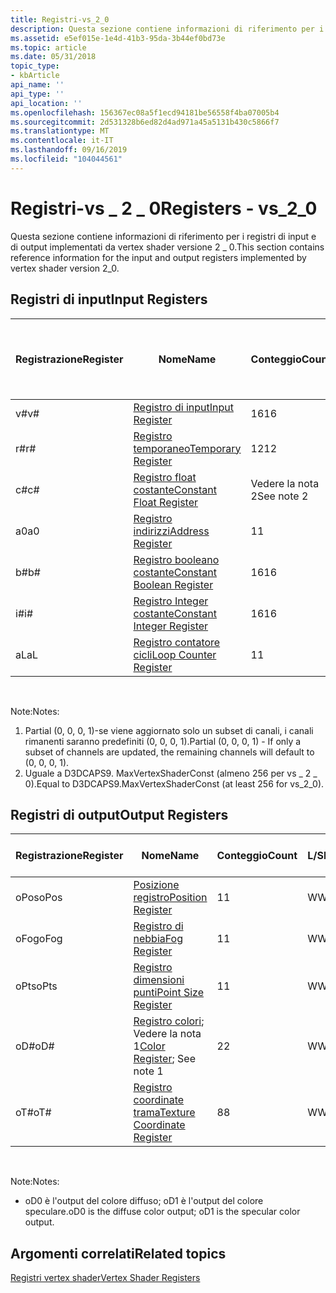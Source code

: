 ```yaml
---
title: Registri-vs_2_0
description: Questa sezione contiene informazioni di riferimento per i registri di input e di output implementati da vertex shader versione 2 \_ 0.
ms.assetid: e5ef015e-1e4d-41b3-95da-3b44ef0bd73e
ms.topic: article
ms.date: 05/31/2018
topic_type:
- kbArticle
api_name: ''
api_type: ''
api_location: ''
ms.openlocfilehash: 156367ec08a5f1ecd94181be56558f4ba07005b4
ms.sourcegitcommit: 2d531328b6ed82d4ad971a45a5131b430c5866f7
ms.translationtype: MT
ms.contentlocale: it-IT
ms.lasthandoff: 09/16/2019
ms.locfileid: "104044561"
---
```

# <a name="registers---vs_2_0"></a><span data-ttu-id="8b918-103">Registri-vs \_ 2 \_ 0</span><span class="sxs-lookup"><span data-stu-id="8b918-103">Registers - vs\_2\_0</span></span>

<span data-ttu-id="8b918-104">Questa sezione contiene informazioni di riferimento per i registri di input e di output implementati da vertex shader versione 2 \_ 0.</span><span class="sxs-lookup"><span data-stu-id="8b918-104">This section contains reference information for the input and output registers implemented by vertex shader version 2\_0.</span></span>

## <a name="input-registers"></a><span data-ttu-id="8b918-105">Registri di input</span><span class="sxs-lookup"><span data-stu-id="8b918-105">Input Registers</span></span>



| <span data-ttu-id="8b918-106">Registrazione</span><span class="sxs-lookup"><span data-stu-id="8b918-106">Register</span></span> | <span data-ttu-id="8b918-107">Nome</span><span class="sxs-lookup"><span data-stu-id="8b918-107">Name</span></span>                                                                                      | <span data-ttu-id="8b918-108">Conteggio</span><span class="sxs-lookup"><span data-stu-id="8b918-108">Count</span></span>      | <span data-ttu-id="8b918-109">L/S</span><span class="sxs-lookup"><span data-stu-id="8b918-109">R/W</span></span> | <span data-ttu-id="8b918-110">\# Leggere le porte</span><span class="sxs-lookup"><span data-stu-id="8b918-110">\# Read ports</span></span> | <span data-ttu-id="8b918-111">\# Letture/Inst</span><span class="sxs-lookup"><span data-stu-id="8b918-111">\# Reads / inst</span></span> | <span data-ttu-id="8b918-112">Dimension</span><span class="sxs-lookup"><span data-stu-id="8b918-112">Dimension</span></span> | <span data-ttu-id="8b918-113">Relannr</span><span class="sxs-lookup"><span data-stu-id="8b918-113">RelAddr</span></span> | <span data-ttu-id="8b918-114">Valori predefiniti</span><span class="sxs-lookup"><span data-stu-id="8b918-114">Defaults</span></span>     | <span data-ttu-id="8b918-115">Richiede DCL</span><span class="sxs-lookup"><span data-stu-id="8b918-115">Requires DCL</span></span> |
|----------|-------------------------------------------------------------------------------------------|------------|-----|---------------|-----------------|-----------|---------|--------------|--------------|
| <span data-ttu-id="8b918-116">v\#</span><span class="sxs-lookup"><span data-stu-id="8b918-116">v\#</span></span>      | [<span data-ttu-id="8b918-117">Registro di input</span><span class="sxs-lookup"><span data-stu-id="8b918-117">Input Register</span></span>](dx9-graphics-reference-asm-vs-registers-input.md)                       | <span data-ttu-id="8b918-118">16</span><span class="sxs-lookup"><span data-stu-id="8b918-118">16</span></span>         | <span data-ttu-id="8b918-119">R</span><span class="sxs-lookup"><span data-stu-id="8b918-119">R</span></span>   | <span data-ttu-id="8b918-120">1</span><span class="sxs-lookup"><span data-stu-id="8b918-120">1</span></span>             | <span data-ttu-id="8b918-121">Nessuna limitazione</span><span class="sxs-lookup"><span data-stu-id="8b918-121">Unlimited</span></span>       | <span data-ttu-id="8b918-122">4</span><span class="sxs-lookup"><span data-stu-id="8b918-122">4</span></span>         | <span data-ttu-id="8b918-123">No</span><span class="sxs-lookup"><span data-stu-id="8b918-123">No</span></span>      | <span data-ttu-id="8b918-124">Vedere la nota 1</span><span class="sxs-lookup"><span data-stu-id="8b918-124">See note 1</span></span>   | <span data-ttu-id="8b918-125">Sì</span><span class="sxs-lookup"><span data-stu-id="8b918-125">Yes</span></span>          |
| <span data-ttu-id="8b918-126">r\#</span><span class="sxs-lookup"><span data-stu-id="8b918-126">r\#</span></span>      | [<span data-ttu-id="8b918-127">Registro temporaneo</span><span class="sxs-lookup"><span data-stu-id="8b918-127">Temporary Register</span></span>](dx9-graphics-reference-asm-vs-registers-temporary.md)               | <span data-ttu-id="8b918-128">12</span><span class="sxs-lookup"><span data-stu-id="8b918-128">12</span></span>         | <span data-ttu-id="8b918-129">L/S</span><span class="sxs-lookup"><span data-stu-id="8b918-129">R/W</span></span> | <span data-ttu-id="8b918-130">3</span><span class="sxs-lookup"><span data-stu-id="8b918-130">3</span></span>             | <span data-ttu-id="8b918-131">Nessuna limitazione</span><span class="sxs-lookup"><span data-stu-id="8b918-131">Unlimited</span></span>       | <span data-ttu-id="8b918-132">4</span><span class="sxs-lookup"><span data-stu-id="8b918-132">4</span></span>         | <span data-ttu-id="8b918-133">No</span><span class="sxs-lookup"><span data-stu-id="8b918-133">No</span></span>      | <span data-ttu-id="8b918-134">nessuno</span><span class="sxs-lookup"><span data-stu-id="8b918-134">None</span></span>         | <span data-ttu-id="8b918-135">No</span><span class="sxs-lookup"><span data-stu-id="8b918-135">No</span></span>           |
| <span data-ttu-id="8b918-136">c\#</span><span class="sxs-lookup"><span data-stu-id="8b918-136">c\#</span></span>      | [<span data-ttu-id="8b918-137">Registro float costante</span><span class="sxs-lookup"><span data-stu-id="8b918-137">Constant Float Register</span></span>](dx9-graphics-reference-asm-vs-registers-constant-float.md)     | <span data-ttu-id="8b918-138">Vedere la nota 2</span><span class="sxs-lookup"><span data-stu-id="8b918-138">See note 2</span></span> | <span data-ttu-id="8b918-139">R</span><span class="sxs-lookup"><span data-stu-id="8b918-139">R</span></span>   | <span data-ttu-id="8b918-140">1</span><span class="sxs-lookup"><span data-stu-id="8b918-140">1</span></span>             | <span data-ttu-id="8b918-141">2</span><span class="sxs-lookup"><span data-stu-id="8b918-141">2</span></span>               | <span data-ttu-id="8b918-142">4</span><span class="sxs-lookup"><span data-stu-id="8b918-142">4</span></span>         | <span data-ttu-id="8b918-143">a0/aL</span><span class="sxs-lookup"><span data-stu-id="8b918-143">a0 / aL</span></span> | <span data-ttu-id="8b918-144">(0, 0, 0, 0)</span><span class="sxs-lookup"><span data-stu-id="8b918-144">(0, 0, 0, 0)</span></span> | <span data-ttu-id="8b918-145">No</span><span class="sxs-lookup"><span data-stu-id="8b918-145">No</span></span>           |
| <span data-ttu-id="8b918-146">a0</span><span class="sxs-lookup"><span data-stu-id="8b918-146">a0</span></span>       | [<span data-ttu-id="8b918-147">Registro indirizzi</span><span class="sxs-lookup"><span data-stu-id="8b918-147">Address Register</span></span>](dx9-graphics-reference-asm-vs-registers-address.md)                   | <span data-ttu-id="8b918-148">1</span><span class="sxs-lookup"><span data-stu-id="8b918-148">1</span></span>          | <span data-ttu-id="8b918-149">L/S</span><span class="sxs-lookup"><span data-stu-id="8b918-149">R/W</span></span> | <span data-ttu-id="8b918-150">1</span><span class="sxs-lookup"><span data-stu-id="8b918-150">1</span></span>             | <span data-ttu-id="8b918-151">2</span><span class="sxs-lookup"><span data-stu-id="8b918-151">2</span></span>               | <span data-ttu-id="8b918-152">4</span><span class="sxs-lookup"><span data-stu-id="8b918-152">4</span></span>         | <span data-ttu-id="8b918-153">No</span><span class="sxs-lookup"><span data-stu-id="8b918-153">No</span></span>      | <span data-ttu-id="8b918-154">nessuno</span><span class="sxs-lookup"><span data-stu-id="8b918-154">None</span></span>         | <span data-ttu-id="8b918-155">No</span><span class="sxs-lookup"><span data-stu-id="8b918-155">No</span></span>           |
| <span data-ttu-id="8b918-156">b\#</span><span class="sxs-lookup"><span data-stu-id="8b918-156">b\#</span></span>      | [<span data-ttu-id="8b918-157">Registro booleano costante</span><span class="sxs-lookup"><span data-stu-id="8b918-157">Constant Boolean Register</span></span>](dx9-graphics-reference-asm-vs-registers-constant-boolean.md) | <span data-ttu-id="8b918-158">16</span><span class="sxs-lookup"><span data-stu-id="8b918-158">16</span></span>         | <span data-ttu-id="8b918-159">R</span><span class="sxs-lookup"><span data-stu-id="8b918-159">R</span></span>   | <span data-ttu-id="8b918-160">1</span><span class="sxs-lookup"><span data-stu-id="8b918-160">1</span></span>             | <span data-ttu-id="8b918-161">1</span><span class="sxs-lookup"><span data-stu-id="8b918-161">1</span></span>               | <span data-ttu-id="8b918-162">1</span><span class="sxs-lookup"><span data-stu-id="8b918-162">1</span></span>         | <span data-ttu-id="8b918-163">No</span><span class="sxs-lookup"><span data-stu-id="8b918-163">No</span></span>      | <span data-ttu-id="8b918-164">FALSE</span><span class="sxs-lookup"><span data-stu-id="8b918-164">FALSE</span></span>        | <span data-ttu-id="8b918-165">No</span><span class="sxs-lookup"><span data-stu-id="8b918-165">No</span></span>           |
| <span data-ttu-id="8b918-166">i\#</span><span class="sxs-lookup"><span data-stu-id="8b918-166">i\#</span></span>      | [<span data-ttu-id="8b918-167">Registro Integer costante</span><span class="sxs-lookup"><span data-stu-id="8b918-167">Constant Integer Register</span></span>](dx9-graphics-reference-asm-vs-registers-constant-integer.md) | <span data-ttu-id="8b918-168">16</span><span class="sxs-lookup"><span data-stu-id="8b918-168">16</span></span>         | <span data-ttu-id="8b918-169">R</span><span class="sxs-lookup"><span data-stu-id="8b918-169">R</span></span>   | <span data-ttu-id="8b918-170">1</span><span class="sxs-lookup"><span data-stu-id="8b918-170">1</span></span>             | <span data-ttu-id="8b918-171">1</span><span class="sxs-lookup"><span data-stu-id="8b918-171">1</span></span>               | <span data-ttu-id="8b918-172">4</span><span class="sxs-lookup"><span data-stu-id="8b918-172">4</span></span>         | <span data-ttu-id="8b918-173">No</span><span class="sxs-lookup"><span data-stu-id="8b918-173">No</span></span>      | <span data-ttu-id="8b918-174">(0, 0, 0, 0)</span><span class="sxs-lookup"><span data-stu-id="8b918-174">(0, 0, 0, 0)</span></span> | <span data-ttu-id="8b918-175">No</span><span class="sxs-lookup"><span data-stu-id="8b918-175">No</span></span>           |
| <span data-ttu-id="8b918-176">aL</span><span class="sxs-lookup"><span data-stu-id="8b918-176">aL</span></span>       | [<span data-ttu-id="8b918-177">Registro contatore cicli</span><span class="sxs-lookup"><span data-stu-id="8b918-177">Loop Counter Register</span></span>](dx9-graphics-reference-asm-vs-registers-loop-counter.md)         | <span data-ttu-id="8b918-178">1</span><span class="sxs-lookup"><span data-stu-id="8b918-178">1</span></span>          | <span data-ttu-id="8b918-179">R</span><span class="sxs-lookup"><span data-stu-id="8b918-179">R</span></span>   | <span data-ttu-id="8b918-180">1</span><span class="sxs-lookup"><span data-stu-id="8b918-180">1</span></span>             | <span data-ttu-id="8b918-181">2</span><span class="sxs-lookup"><span data-stu-id="8b918-181">2</span></span>               | <span data-ttu-id="8b918-182">1</span><span class="sxs-lookup"><span data-stu-id="8b918-182">1</span></span>         | <span data-ttu-id="8b918-183">No</span><span class="sxs-lookup"><span data-stu-id="8b918-183">No</span></span>      | <span data-ttu-id="8b918-184">nessuno</span><span class="sxs-lookup"><span data-stu-id="8b918-184">None</span></span>         | <span data-ttu-id="8b918-185">No</span><span class="sxs-lookup"><span data-stu-id="8b918-185">No</span></span>           |



 

<span data-ttu-id="8b918-186">Note:</span><span class="sxs-lookup"><span data-stu-id="8b918-186">Notes:</span></span>

1.  <span data-ttu-id="8b918-187">Partial (0, 0, 0, 1)-se viene aggiornato solo un subset di canali, i canali rimanenti saranno predefiniti (0, 0, 0, 1).</span><span class="sxs-lookup"><span data-stu-id="8b918-187">Partial (0, 0, 0, 1) - If only a subset of channels are updated, the remaining channels will default to (0, 0, 0, 1).</span></span>
2.  <span data-ttu-id="8b918-188">Uguale a D3DCAPS9. MaxVertexShaderConst (almeno 256 per vs \_ 2 \_ 0).</span><span class="sxs-lookup"><span data-stu-id="8b918-188">Equal to D3DCAPS9.MaxVertexShaderConst (at least 256 for vs\_2\_0).</span></span>

## <a name="output-registers"></a><span data-ttu-id="8b918-189">Registri di output</span><span class="sxs-lookup"><span data-stu-id="8b918-189">Output Registers</span></span>



| <span data-ttu-id="8b918-190">Registrazione</span><span class="sxs-lookup"><span data-stu-id="8b918-190">Register</span></span> | <span data-ttu-id="8b918-191">Nome</span><span class="sxs-lookup"><span data-stu-id="8b918-191">Name</span></span>                                                                                          | <span data-ttu-id="8b918-192">Conteggio</span><span class="sxs-lookup"><span data-stu-id="8b918-192">Count</span></span> | <span data-ttu-id="8b918-193">L/S</span><span class="sxs-lookup"><span data-stu-id="8b918-193">R/W</span></span> | <span data-ttu-id="8b918-194">Dimension</span><span class="sxs-lookup"><span data-stu-id="8b918-194">Dimension</span></span> | <span data-ttu-id="8b918-195">Relannr</span><span class="sxs-lookup"><span data-stu-id="8b918-195">RelAddr</span></span> | <span data-ttu-id="8b918-196">Valori predefiniti</span><span class="sxs-lookup"><span data-stu-id="8b918-196">Defaults</span></span> | <span data-ttu-id="8b918-197">Richiede DCL</span><span class="sxs-lookup"><span data-stu-id="8b918-197">Requires DCL</span></span> |
|----------|-----------------------------------------------------------------------------------------------|-------|-----|-----------|---------|----------|--------------|
| <span data-ttu-id="8b918-198">oPos</span><span class="sxs-lookup"><span data-stu-id="8b918-198">oPos</span></span>     | [<span data-ttu-id="8b918-199">Posizione registro</span><span class="sxs-lookup"><span data-stu-id="8b918-199">Position Register</span></span>](dx9-graphics-reference-asm-vs-registers-position.md)                     | <span data-ttu-id="8b918-200">1</span><span class="sxs-lookup"><span data-stu-id="8b918-200">1</span></span>     | <span data-ttu-id="8b918-201">W</span><span class="sxs-lookup"><span data-stu-id="8b918-201">W</span></span>   | <span data-ttu-id="8b918-202">4</span><span class="sxs-lookup"><span data-stu-id="8b918-202">4</span></span>         | <span data-ttu-id="8b918-203">No</span><span class="sxs-lookup"><span data-stu-id="8b918-203">No</span></span>      | <span data-ttu-id="8b918-204">nessuno</span><span class="sxs-lookup"><span data-stu-id="8b918-204">None</span></span>     | <span data-ttu-id="8b918-205">No</span><span class="sxs-lookup"><span data-stu-id="8b918-205">No</span></span>           |
| <span data-ttu-id="8b918-206">oFog</span><span class="sxs-lookup"><span data-stu-id="8b918-206">oFog</span></span>     | [<span data-ttu-id="8b918-207">Registro di nebbia</span><span class="sxs-lookup"><span data-stu-id="8b918-207">Fog Register</span></span>](dx9-graphics-reference-asm-vs-registers-fog.md)                               | <span data-ttu-id="8b918-208">1</span><span class="sxs-lookup"><span data-stu-id="8b918-208">1</span></span>     | <span data-ttu-id="8b918-209">W</span><span class="sxs-lookup"><span data-stu-id="8b918-209">W</span></span>   | <span data-ttu-id="8b918-210">1</span><span class="sxs-lookup"><span data-stu-id="8b918-210">1</span></span>         | <span data-ttu-id="8b918-211">No</span><span class="sxs-lookup"><span data-stu-id="8b918-211">No</span></span>      | <span data-ttu-id="8b918-212">nessuno</span><span class="sxs-lookup"><span data-stu-id="8b918-212">None</span></span>     | <span data-ttu-id="8b918-213">No</span><span class="sxs-lookup"><span data-stu-id="8b918-213">No</span></span>           |
| <span data-ttu-id="8b918-214">oPts</span><span class="sxs-lookup"><span data-stu-id="8b918-214">oPts</span></span>     | [<span data-ttu-id="8b918-215">Registro dimensioni punti</span><span class="sxs-lookup"><span data-stu-id="8b918-215">Point Size Register</span></span>](dx9-graphics-reference-asm-vs-registers-point-size.md)                 | <span data-ttu-id="8b918-216">1</span><span class="sxs-lookup"><span data-stu-id="8b918-216">1</span></span>     | <span data-ttu-id="8b918-217">W</span><span class="sxs-lookup"><span data-stu-id="8b918-217">W</span></span>   | <span data-ttu-id="8b918-218">1</span><span class="sxs-lookup"><span data-stu-id="8b918-218">1</span></span>         | <span data-ttu-id="8b918-219">No</span><span class="sxs-lookup"><span data-stu-id="8b918-219">No</span></span>      | <span data-ttu-id="8b918-220">nessuno</span><span class="sxs-lookup"><span data-stu-id="8b918-220">None</span></span>     | <span data-ttu-id="8b918-221">No</span><span class="sxs-lookup"><span data-stu-id="8b918-221">No</span></span>           |
| <span data-ttu-id="8b918-222">oD\#</span><span class="sxs-lookup"><span data-stu-id="8b918-222">oD\#</span></span>     | <span data-ttu-id="8b918-223">[Registro colori](dx9-graphics-reference-asm-vs-registers-color.md); Vedere la nota 1</span><span class="sxs-lookup"><span data-stu-id="8b918-223">[Color Register](dx9-graphics-reference-asm-vs-registers-color.md); See note 1</span></span>               | <span data-ttu-id="8b918-224">2</span><span class="sxs-lookup"><span data-stu-id="8b918-224">2</span></span>     | <span data-ttu-id="8b918-225">W</span><span class="sxs-lookup"><span data-stu-id="8b918-225">W</span></span>   | <span data-ttu-id="8b918-226">4</span><span class="sxs-lookup"><span data-stu-id="8b918-226">4</span></span>         | <span data-ttu-id="8b918-227">No</span><span class="sxs-lookup"><span data-stu-id="8b918-227">No</span></span>      | <span data-ttu-id="8b918-228">nessuno</span><span class="sxs-lookup"><span data-stu-id="8b918-228">None</span></span>     | <span data-ttu-id="8b918-229">No</span><span class="sxs-lookup"><span data-stu-id="8b918-229">No</span></span>           |
| <span data-ttu-id="8b918-230">oT\#</span><span class="sxs-lookup"><span data-stu-id="8b918-230">oT\#</span></span>     | [<span data-ttu-id="8b918-231">Registro coordinate trama</span><span class="sxs-lookup"><span data-stu-id="8b918-231">Texture Coordinate Register</span></span>](dx9-graphics-reference-asm-vs-registers-texture-coordinate.md) | <span data-ttu-id="8b918-232">8</span><span class="sxs-lookup"><span data-stu-id="8b918-232">8</span></span>     | <span data-ttu-id="8b918-233">W</span><span class="sxs-lookup"><span data-stu-id="8b918-233">W</span></span>   | <span data-ttu-id="8b918-234">4</span><span class="sxs-lookup"><span data-stu-id="8b918-234">4</span></span>         | <span data-ttu-id="8b918-235">No</span><span class="sxs-lookup"><span data-stu-id="8b918-235">No</span></span>      | <span data-ttu-id="8b918-236">nessuno</span><span class="sxs-lookup"><span data-stu-id="8b918-236">None</span></span>     | <span data-ttu-id="8b918-237">No</span><span class="sxs-lookup"><span data-stu-id="8b918-237">No</span></span>           |



 

<span data-ttu-id="8b918-238">Note:</span><span class="sxs-lookup"><span data-stu-id="8b918-238">Notes:</span></span>

-   <span data-ttu-id="8b918-239">oD0 è l'output del colore diffuso; oD1 è l'output del colore speculare.</span><span class="sxs-lookup"><span data-stu-id="8b918-239">oD0 is the diffuse color output; oD1 is the specular color output.</span></span>

## <a name="related-topics"></a><span data-ttu-id="8b918-240">Argomenti correlati</span><span class="sxs-lookup"><span data-stu-id="8b918-240">Related topics</span></span>

<dl> <dt>

[<span data-ttu-id="8b918-241">Registri vertex shader</span><span class="sxs-lookup"><span data-stu-id="8b918-241">Vertex Shader Registers</span></span>](dx9-graphics-reference-asm-vs-registers.md)
</dt> </dl>

 

 




